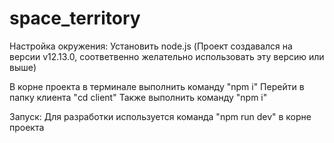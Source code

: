 # space_territory

Настройка окружения:
Установить node.js (Проект создавался на версии v12.13.0, соответвенно желательно использовать эту версию или выше)

В корне проекта в терминале выполнить команду "npm i"
Перейти в папку клиента "cd client"
Также выполнить команду "npm i"

Запуск:
Для разработки используется команда "npm run dev" в корне проекта